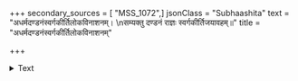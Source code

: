 +++
secondary_sources = [ "MSS_1072",]
jsonClass = "Subhaashita"
text = "अधर्मदण्डनंस्वर्गकीर्तिलोकविनाशनम्।  \nसम्यक्तु दण्डनं राज्ञः स्वर्गकीर्तिजयावहम्॥"
title = "अधर्मदण्डनंस्वर्गकीर्तिलोकविनाशनम्"

+++

<details><summary>Text</summary>

अधर्मदण्डनंस्वर्गकीर्तिलोकविनाशनम्।  
सम्यक्तु दण्डनं राज्ञः स्वर्गकीर्तिजयावहम्॥
</details>
